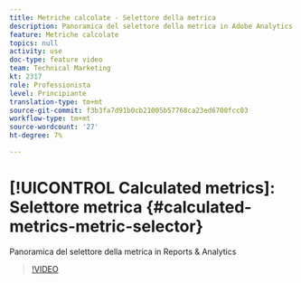 ```yaml
---
title: Metriche calcolate - Selettore della metrica
description: Panoramica del selettore della metrica in Adobe Analytics
feature: Metriche calcolate
topics: null
activity: use
doc-type: feature video
team: Technical Marketing
kt: 2317
role: Professionista
level: Principiante
translation-type: tm+mt
source-git-commit: f3b3fa7d91b0cb21005b57768ca23ed6700fcc03
workflow-type: tm+mt
source-wordcount: '27'
ht-degree: 7%

---
```



# [!UICONTROL Calculated metrics]: Selettore metrica  {#calculated-metrics-metric-selector}

Panoramica del selettore della metrica in Reports &amp; Analytics

>[!VIDEO](https://video.tv.adobe.com/v/25410/?quality=12)
